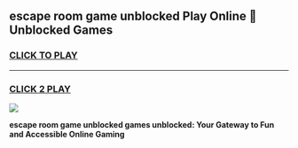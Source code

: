
## escape room game unblocked Play Online 👋 Unblocked Games
<h3>
<a href="https://premium.freeplayer.one?title=escape_room_game_unblocked&ref=19F">CLICK TO PLAY</a></h3>
<hr>

<h3>
<a href="https://premium.freeplayer.one?title=escape_room_game_unblocked&ref=19F">CLICK 2 PLAY</a>
  
</h3>

<a href="https://premium.freeplayer.one?title=escape_room_game_unblocked&ref=19F"><img src="https://clearcache.store/games.png"></a>


**escape room game unblocked games unblocked: Your Gateway to Fun and Accessible Online Gaming**

